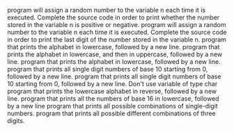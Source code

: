 program will assign a random number to the variable n each time it is executed. Complete the source code in order to print whether the number stored in the variable n is positive or negative.
program will assign a random number to the variable n each time it is executed. Complete the source code in order to print the last digit of the number stored in the variable n.
program that prints the alphabet in lowercase, followed by a new line.
program that prints the alphabet in lowercase, and then in uppercase, followed by a new line.
program that prints the alphabet in lowercase, followed by a new line.
program that prints all single digit numbers of base 10 starting from 0, followed by a new line.
 program that prints all single digit numbers of base 10 starting from 0, followed by a new line. Don't use variable of type char
 program that prints the lowercase alphabet in reverse, followed by a new line.
 program that prints all the numbers of base 16 in lowercase, followed by a new line
 program that prints all possible combinations of single-digit numbers.
 program that prints all possible different combinations of three digits.
